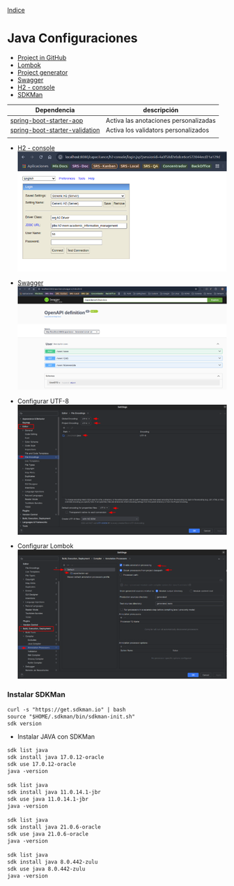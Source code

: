 [Indice](../README.md)
# Java Configuraciones
* [Project in GitHub](https://github.com/jhonnnier/backend-capacitacion)
* [Lombok](https://projectlombok.org/)
* [Project generator](https://start.spring.io/)
* [Swagger](http://localhost:8080/capacitance/swagger-ui/index.html)
* [H2 - console](http://localhost:8080/capacitance/h2-console)
* [SDKMan](#section-sdk-man)


| Dependencia                                                   | descripción                           |
|---------------------------------------------------------------|---------------------------------------|
| [spring-boot-starter-aop](https://acortar.link/kBg46w)|Activa las anotaciones personalizadas |
| [spring-boot-starter-validation](https://acortar.link/PimErT) | Activa los validators personalizados|
|                                                               |                                       |

* [H2 - console](http://localhost:8080/capacitance/h2-console)
  ![H2-console](../assets/images/img-0003.png)

* [Swagger](http://localhost:8080/capacitance/swagger-ui/index.html)
  ![Swagger](../assets/images/img-0004.png)

* Configurar UTF-8
  ![configure UTF-8](../assets/images/img-0001.png)

* Configurar Lombok
  ![configure Lombok](../assets/images/img-0002.png)

### <section id="section-sdk-man">Instalar SDKMan</section>
```
curl -s "https://get.sdkman.io" | bash
source "$HOME/.sdkman/bin/sdkman-init.sh"
sdk version
```
- Instalar JAVA con SDKMan

```
sdk list java
sdk install java 17.0.12-oracle
sdk use 17.0.12-oracle
java -version

sdk list java
sdk install java 11.0.14.1-jbr
sdk use java 11.0.14.1-jbr
java -version

sdk list java
sdk install java 21.0.6-oracle
sdk use java 21.0.6-oracle
java -version

sdk list java
sdk install java 8.0.442-zulu
sdk use java 8.0.442-zulu
java -version
```